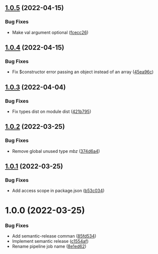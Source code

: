 ## [1.0.5](https://github.com/Mailbiz/dom-helper/compare/v1.0.4...v1.0.5) (2022-04-15)


### Bug Fixes

* Make val argument optional ([fcecc26](https://github.com/Mailbiz/dom-helper/commit/fcecc26a26abaaf22df9eec7053d8d34dd400157))

## [1.0.4](https://github.com/Mailbiz/dom-helper/compare/v1.0.3...v1.0.4) (2022-04-15)


### Bug Fixes

* Fix $constructor error passing an object instead of an array ([45ea96c](https://github.com/Mailbiz/dom-helper/commit/45ea96cf79ca0505065ec13b13e00910fa7f3431))

## [1.0.3](https://github.com/Mailbiz/dom-helper/compare/v1.0.2...v1.0.3) (2022-04-04)


### Bug Fixes

* Fix types dist on module dist ([421b795](https://github.com/Mailbiz/dom-helper/commit/421b7955bf1f4447b6f37d13a0879d2d5c55c30e))

## [1.0.2](https://github.com/Mailbiz/dom-helper/compare/v1.0.1...v1.0.2) (2022-03-25)


### Bug Fixes

* Remove global unused type _mbz_ ([374d6a4](https://github.com/Mailbiz/dom-helper/commit/374d6a4cd919f8e8aa188d6fd5afc25b98a38bd9))

## [1.0.1](https://github.com/Mailbiz/dom-helper/compare/v1.0.0...v1.0.1) (2022-03-25)


### Bug Fixes

* Add access scope in package.json ([b53c034](https://github.com/Mailbiz/dom-helper/commit/b53c0349155959e430171e473d2a1f48ba478f79))

# 1.0.0 (2022-03-25)


### Bug Fixes

* Add semantic-release comman ([85fd534](https://github.com/Mailbiz/dom-helper/commit/85fd5344a0910da2528b5e3ab8b23f3c9e094f69))
* Implement semantic release ([c1554af](https://github.com/Mailbiz/dom-helper/commit/c1554af077dbfb94a065baf09002d0a5f4b7f197))
* Rename pipeline job name ([8e1ed62](https://github.com/Mailbiz/dom-helper/commit/8e1ed6227e709a9a67a705fd70f5e5de95454de6))

